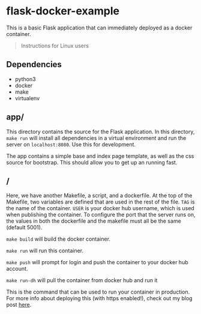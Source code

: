 # flask-docker-example

This is a basic Flask application that can immediately
deployed as a docker container.

> Instructions for Linux users

## Dependencies

- python3
- docker
- make
- virtualenv

## app/

This directory contains the source for the Flask application.
In this directory, `make run` will install all dependencies in
a virtual environment and run the server on `localhost:8080`.
Use this for development.

The app contains a simple base and index page template, as
well as the css source for bootstrap. This should allow you
to get up an running fast.

## /

Here, we have another Makefile, a script, and a dockerfile.
At the top of the Makefile, two variables are defined that
are used in the rest of the file. `TAG` is the name of the
container. `USER` is your docker hub username, which is used
when publishing the container. To configure the port that
the server runs on, the values in both the dockerfile and
the makefile must all be the same (default 5001).

`make build` will build the docker container.

`make run` will run this container.

`make push` will prompt for login and push the container
to your docker hub account.

`make run-dh` will pull the container from docker hub and run it

This is the command that can be used to run your
container in production. For more info about deploying this
(with https enabled!), check out my blog post
[here](https://www.ephjos.io/blog/deploy%20a%20flask%20app%20over%20https%20using%20docker%20and%20nginx).
